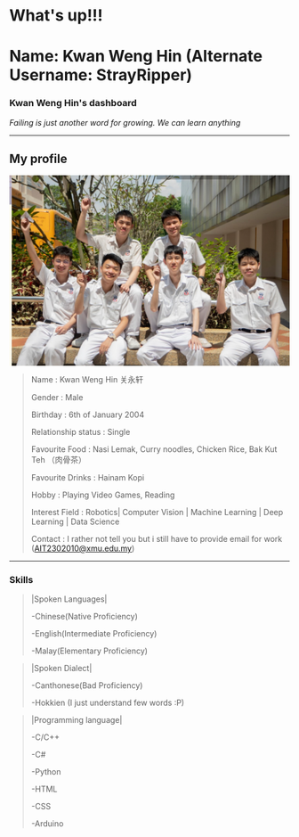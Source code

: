 # What's up!!!
# Name: Kwan Weng Hin (Alternate Username: StrayRipper)
### Kwan Weng Hin's dashboard
*Failing is just another word for growing. We can learn anything*

-----------------------------------------------------
## My profile
 <img decoding="async" align="center" src="images/campusLifePic2.png">

> Name                : Kwan Weng Hin 关永轩
>
> Gender              : Male
>
> Birthday            : 6th of January 2004
>
> Relationship status : Single
>
>Favourite Food       : Nasi Lemak, Curry noodles, Chicken Rice, Bak Kut Teh （肉骨茶）
>
>Favourite Drinks     : Hainam Kopi
>
>Hobby                : Playing Video Games, Reading 
>
>Interest Field       : Robotics| Computer Vision | Machine Learning | Deep Learning | Data Science
>
>Contact              : I rather not tell you but i still have to provide email for work (AIT2302010@xmu.edu.my)

-----------------------------------------------------

### Skills

 >|Spoken Languages|
 >
 >-Chinese(Native Proficiency)
 >
 >-English(Intermediate Proficiency)
 >
 >-Malay(Elementary Proficiency)

 >|Spoken Dialect|
 >
 >-Canthonese(Bad Proficiency)
 >
 >-Hokkien (I just understand few words :P)

 >|Programming language|
 >
 >-C/C++
 >
 >-C#
 >
 >-Python
 >
 >-HTML
 >
 >-CSS
 >
 >-Arduino


